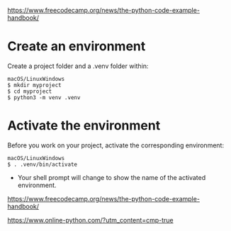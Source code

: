 https://www.freecodecamp.org/news/the-python-code-example-handbook/

# Create an environment

Create a project folder and a .venv folder within:
```t
macOS/LinuxWindows
$ mkdir myproject
$ cd myproject
$ python3 -m venv .venv
```
# Activate the environment
Before you work on your project, activate the corresponding environment:
```t
macOS/LinuxWindows
$ . .venv/bin/activate
```
- Your shell prompt will change to show the name of the activated 
  environment.




https://www.freecodecamp.org/news/the-python-code-example-handbook/

https://www.online-python.com/?utm_content=cmp-true
